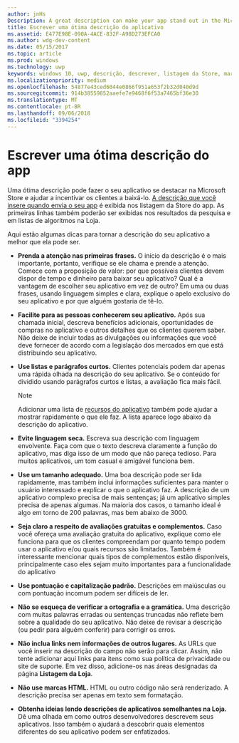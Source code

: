 ```yaml
---
author: jnHs
Description: A great description can make your app stand out in the Microsoft Store and help encourage customers to download it.
title: Escrever uma ótima descrição do aplicativo
ms.assetid: E477E98E-090A-4ACE-832F-A98D273EFCA0
ms.author: wdg-dev-content
ms.date: 05/15/2017
ms.topic: article
ms.prod: windows
ms.technology: uwp
keywords: windows 10, uwp, descrição, descrever, listagem da Store, marketing
ms.localizationpriority: medium
ms.openlocfilehash: 54877e43ced6044e0866f951a653f2b32d040d9d
ms.sourcegitcommit: 914b38559852aaefe7e9468f6f53a7465bf36e30
ms.translationtype: MT
ms.contentlocale: pt-BR
ms.lasthandoff: 09/06/2018
ms.locfileid: "3394254"
---
```

# <a name="write-a-great-app-description"></a>Escrever uma ótima descrição do app


Uma ótima descrição pode fazer o seu aplicativo se destacar na Microsoft Store e ajudar a incentivar os clientes a baixá-lo. [A descrição que você insere quando envia o seu app](create-app-store-listings.md#description) é exibida nos listagem da Store do app. As primeiras linhas também poderão ser exibidas nos resultados da pesquisa e em listas de algoritmos na Loja.


Aqui estão algumas dicas para tornar a descrição do seu aplicativo a melhor que ela pode ser.

-   **Prenda a atenção nas primeiras frases.** O início da descrição é o mais importante, portanto, verifique se ele chama e prende a atenção. Comece com a proposição de valor: por que possíveis clientes devem dispor de tempo e dinheiro para baixar seu aplicativo? Qual é a vantagem de escolher seu aplicativo em vez de outro? Em uma ou duas frases, usando linguagem simples e clara, explique o apelo exclusivo do seu aplicativo e por que alguém gostaria de tê-lo.
-   **Facilite para as pessoas conhecerem seu aplicativo.** Após sua chamada inicial, descreva benefícios adicionais, oportunidades de compras no aplicativo e outros detalhes que os clientes querem saber. Não deixe de incluir todas as divulgações ou informações que você deve fornecer de acordo com a legislação dos mercados em que está distribuindo seu aplicativo.
-   **Use listas e parágrafos curtos.** Clientes potenciais podem dar apenas uma rápida olhada na descrição do seu aplicativo. Se o conteúdo for dividido usando parágrafos curtos e listas, a avaliação fica mais fácil.

    > [!NOTE]
    > Adicionar uma lista de [recursos do aplicativo](create-app-store-listings.md#app-features) também pode ajudar a mostrar rapidamente o que ele faz. A lista aparece logo abaixo da descrição do aplicativo.

-   **Evite linguagem seca.** Escreva sua descrição com linguagem envolvente. Faça com que o texto descreva claramente a função do aplicativo, mas diga isso de um modo que não pareça tedioso. Para muitos aplicativos, um tom casual e amigável funciona bem.
-   **Use um tamanho adequado.** Uma boa descrição pode ser lida rapidamente, mas também inclui informações suficientes para manter o usuário interessado e explicar o que o aplicativo faz. A descrição de um aplicativo complexo precisa de mais sentenças; já um aplicativo simples precisa de apenas algumas. Na maioria dos casos, o tamanho ideal é algo em torno de 200 palavras, mas bem abaixo de 3000.
-   **Seja claro a respeito de avaliações gratuitas e complementos.** Caso você ofereça uma avaliação gratuita do aplicativo, explique como ele funciona para que os clientes compreendam por quanto tempo podem usar o aplicativo e/ou quais recursos são limitados. Também é interessante mencionar quais tipos de complementos estão disponíveis, principalmente caso eles sejam muito importantes para a funcionalidade do aplicativo
-   **Use pontuação e capitalização padrão.** Descrições em maiúsculas ou com pontuação incomum podem ser difíceis de ler.
-   **Não se esqueça de verificar a ortografia e a gramática.** Uma descrição com muitas palavras erradas ou sentenças truncadas não reflete bem sobre a qualidade do seu aplicativo. Não deixe de revisar a descrição (ou pedir para alguém conferir) para corrigir os erros.
-   **Não inclua links nem informações de outros lugares.** As URLs que você inserir na descrição do campo não serão para clicar. Assim, não tente adicionar aqui links para itens como sua política de privacidade ou site de suporte. Em vez disso, adicione-os nas áreas designadas da página **Listagem da Loja**.
-   **Não use marcas HTML.** HTML ou outro código não será renderizado. A descrição precisa ser apenas em texto sem formatação.
-   **Obtenha ideias lendo descrições de aplicativos semelhantes na Loja.** Dê uma olhada em como outros desenvolvedores descrevem seus aplicativos. Isso também o ajudará a descobrir quais elementos diferentes do seu aplicativo podem ser enfatizados.

 

 




